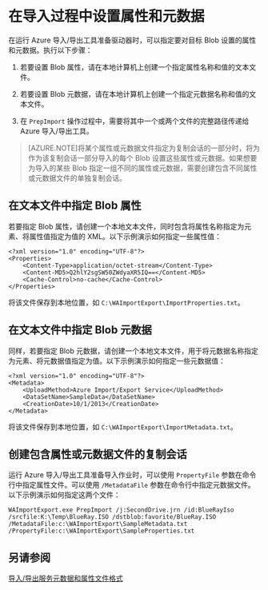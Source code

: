 <properties
    pageTitle="使用 Azure 导入/导出设置属性和元数据 | Azure | Azure"
    description="了解如何在运行导入/导出工具准备驱动器时，指定要对目标 Blob 设置的属性和元数据。"
    author="muralikk"
    manager="syadav"
    editor="tysonn"
    services="storage"
    documentationcenter="" />  

<tags
    ms.assetid="e8541695-bcfb-4bf0-84d9-72c9de32a0a8"
    ms.service="storage"
    ms.workload="storage"
    ms.tgt_pltfrm="na"
    ms.devlang="na"
    ms.topic="article"
    ms.date="01/23/2017"
    wacn.date="03/20/2017"
    ms.author="muralikk" />  


# 在导入过程中设置属性和元数据
在运行 Azure 导入/导出工具准备驱动器时，可以指定要对目标 Blob 设置的属性和元数据。执行以下步骤：
  
1.  若要设置 Blob 属性，请在本地计算机上创建一个指定属性名称和值的文本文件。
  
2.  若要设置 Blob 元数据，请在本地计算机上创建一个指定元数据名称和值的文本文件。
  
3.  在 `PrepImport` 操作过程中，需要将其中一个或两个文件的完整路径传递给 Azure 导入/导出工具。
  
> [AZURE.NOTE]将某个属性或元数据文件指定为复制会话的一部分时，将为作为该复制会话一部分导入的每个 Blob 设置这些属性或元数据。如果想要为导入的某些 Blob 指定一组不同的属性或元数据，需要创建包含不同属性或元数据文件的单独复制会话。
  
## 在文本文件中指定 Blob 属性  
若要指定 Blob 属性，请创建一个本地文本文件，同时包含将属性名称指定为元素、将属性值指定为值的 XML。以下示例演示如何指定一些属性值：
  

	<?xml version="1.0" encoding="UTF-8"?>  
	<Properties>  
	    <Content-Type>application/octet-stream</Content-Type>  
	    <Content-MD5>Q2hlY2sgSW50ZWdyaXR5IQ==</Content-MD5>  
	    <Cache-Control>no-cache</Cache-Control>  
	</Properties>  

  
将该文件保存到本地位置，如 `C:\WAImportExport\ImportProperties.txt`。
  
## 在文本文件中指定 Blob 元数据  
同样，若要指定 Blob 元数据，请创建一个本地文本文件，用于将元数据名称指定为元素、将元数据值指定为值。以下示例演示如何指定一些元数据值：
  

	<?xml version="1.0" encoding="UTF-8"?>  
	<Metadata>  
	    <UploadMethod>Azure Import/Export Service</UploadMethod>  
	    <DataSetName>SampleData</DataSetName>  
	    <CreationDate>10/1/2013</CreationDate>  
	</Metadata>  

  
将该文件保存到本地位置，如 `C:\WAImportExport\ImportMetadata.txt`。
  
## 创建包含属性或元数据文件的复制会话  
运行 Azure 导入/导出工具准备导入作业时，可以使用 `PropertyFile` 参数在命令行中指定属性文件。可以使用 `/MetadataFile` 参数在命令行中指定元数据文件。以下示例演示如何指定这两个文件：
  

	WAImportExport.exe PrepImport /j:SecondDrive.jrn /id:BlueRayIso /srcfile:K:\Temp\BlueRay.ISO /dstblob:favorite/BlueRay.ISO /MetadataFile:c:\WAImportExport\SampleMetadata.txt /PropertyFile:c:\WAImportExport\SampleProperties.txt  

  
## 另请参阅  
[导入/导出服务元数据和属性文件格式](/documentation/articles/storage-import-export-file-format-metadata-and-properties/)

<!---HONumber=Mooncake_0313_2017-->